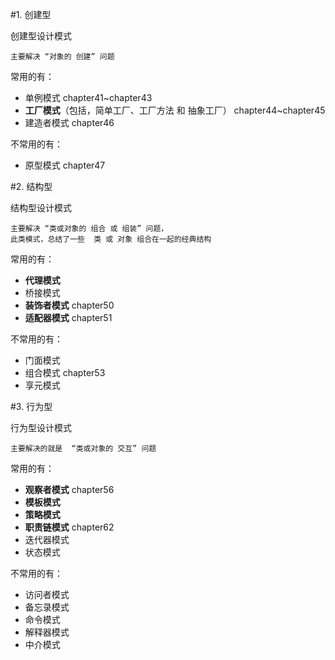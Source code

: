 #1. 创建型

创建型设计模式

    主要解决 “对象的 创建” 问题

常用的有：
- 单例模式    chapter41~chapter43
- **工厂模式**（包括，简单工厂、工厂方法 和 抽象工厂） 
             chapter44~chapter45
- 建造者模式   chapter46

不常用的有：
- 原型模式    chapter47


#2. 结构型

结构型设计模式

    主要解决 “类或对象的 组合 或 组装” 问题，
    此类模式，总结了一些  类 或 对象 组合在一起的经典结构

常用的有：
- **代理模式**
- 桥接模式
- **装饰者模式** chapter50
- **适配器模式** chapter51

不常用的有：
- 门面模式
- 组合模式  chapter53
- 享元模式


#3. 行为型

行为型设计模式

    主要解决的就是  “类或对象的 交互” 问题

常用的有：
- **观察者模式**  chapter56
- **模板模式**
- **策略模式**
- **职责链模式**  chapter62
- 迭代器模式
- 状态模式

不常用的有：
- 访问者模式
- 备忘录模式
- 命令模式
- 解释器模式
- 中介模式